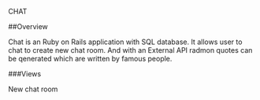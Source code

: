 CHAT

##Overview

Chat is an Ruby on Rails application with SQL database. It allows user to chat to create new chat room. And with an External API radmon quotes can be qenerated which are written by famous people. 

###Views

New chat room
